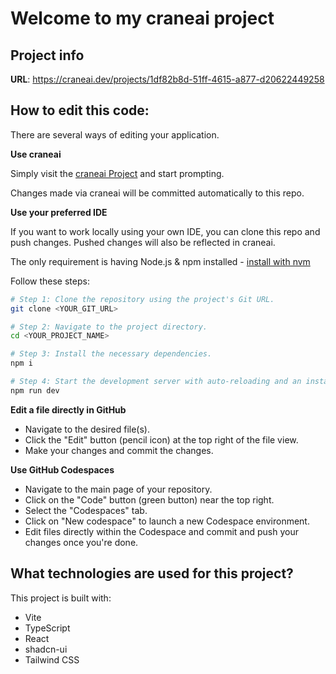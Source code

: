 # Welcome to my craneai project

## Project info

**URL**: https://craneai.dev/projects/1df82b8d-51ff-4615-a877-d20622449258

## How to edit this code:

There are several ways of editing your application.

**Use craneai**

Simply visit the [craneai Project](https://craneai.dev/projects/1df82b8d-51ff-4615-a877-d20622449258) and start prompting.

Changes made via craneai will be committed automatically to this repo.

**Use your preferred IDE**

If you want to work locally using your own IDE, you can clone this repo and push changes. Pushed changes will also be reflected in craneai.

The only requirement is having Node.js & npm installed - [install with nvm](https://github.com/nvm-sh/nvm#installing-and-updating)

Follow these steps:

```sh
# Step 1: Clone the repository using the project's Git URL.
git clone <YOUR_GIT_URL>

# Step 2: Navigate to the project directory.
cd <YOUR_PROJECT_NAME>

# Step 3: Install the necessary dependencies.
npm i

# Step 4: Start the development server with auto-reloading and an instant preview.
npm run dev
```

**Edit a file directly in GitHub**

- Navigate to the desired file(s).
- Click the "Edit" button (pencil icon) at the top right of the file view.
- Make your changes and commit the changes.

**Use GitHub Codespaces**

- Navigate to the main page of your repository.
- Click on the "Code" button (green button) near the top right.
- Select the "Codespaces" tab.
- Click on "New codespace" to launch a new Codespace environment.
- Edit files directly within the Codespace and commit and push your changes once you're done.

## What technologies are used for this project?

This project is built with:

- Vite
- TypeScript
- React
- shadcn-ui
- Tailwind CSS
